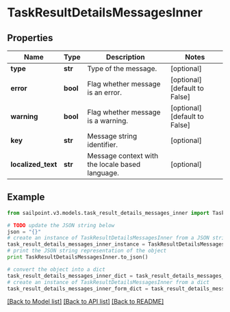 # TaskResultDetailsMessagesInner


## Properties
Name | Type | Description | Notes
------------ | ------------- | ------------- | -------------
**type** | **str** | Type of the message. | [optional] 
**error** | **bool** | Flag whether message is an error. | [optional] [default to False]
**warning** | **bool** | Flag whether message is a warning. | [optional] [default to False]
**key** | **str** | Message string identifier. | [optional] 
**localized_text** | **str** | Message context with the locale based language. | [optional] 

## Example

```python
from sailpoint.v3.models.task_result_details_messages_inner import TaskResultDetailsMessagesInner

# TODO update the JSON string below
json = "{}"
# create an instance of TaskResultDetailsMessagesInner from a JSON string
task_result_details_messages_inner_instance = TaskResultDetailsMessagesInner.from_json(json)
# print the JSON string representation of the object
print TaskResultDetailsMessagesInner.to_json()

# convert the object into a dict
task_result_details_messages_inner_dict = task_result_details_messages_inner_instance.to_dict()
# create an instance of TaskResultDetailsMessagesInner from a dict
task_result_details_messages_inner_form_dict = task_result_details_messages_inner.from_dict(task_result_details_messages_inner_dict)
```
[[Back to Model list]](../README.md#documentation-for-models) [[Back to API list]](../README.md#documentation-for-api-endpoints) [[Back to README]](../README.md)


